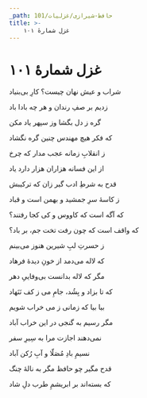 ```yaml
---
_path: حافظ-شیرازی/غزلیات/101
title: >-
    غزل شمارهٔ ۱۰۱
---
```

# غزل شمارهٔ ۱۰۱

<div class="b" id="bn1"><div class="m1"><p>شراب و عیش نهان چیست؟ کارِ بی‌بنیاد</p></div>
<div class="m2"><p>زدیم بر صفِ رندان و هر چه بادا باد</p></div></div>
<div class="b" id="bn2"><div class="m1"><p>گره ز دل بگشا وز سپهر یاد مکن</p></div>
<div class="m2"><p>که فکر هیچ مهندس چنین گره نگشاد</p></div></div>
<div class="b" id="bn3"><div class="m1"><p>ز انقلابِ زمانه عجب مدار که چرخ</p></div>
<div class="m2"><p>از این فسانه هزاران هزار دارد یاد</p></div></div>
<div class="b" id="bn4"><div class="m1"><p>قدح به شرطِ ادب گیر زان که ترکیبش</p></div>
<div class="m2"><p>ز کاسهٔ سرِ جمشید و بهمن است و قباد</p></div></div>
<div class="b" id="bn5"><div class="m1"><p>که آگه است که کاووس و کی کجا رفتند؟</p></div>
<div class="m2"><p>که واقف است که چون رفت تخت جم، بر باد؟</p></div></div>
<div class="b" id="bn6"><div class="m1"><p>ز حسرتِ لبِ شیرین هنوز می‌بینم</p></div>
<div class="m2"><p>که لاله می‌دمد از خونِ دیدهٔ فرهاد</p></div></div>
<div class="b" id="bn7"><div class="m1"><p>مگر که لاله بدانست بی‌وفاییِ دهر</p></div>
<div class="m2"><p>که تا بزاد و بِشُد، جامِ می ز کف نَنَهاد</p></div></div>
<div class="b" id="bn8"><div class="m1"><p>بیا بیا که زمانی ز می خراب شویم</p></div>
<div class="m2"><p>مگر رسیم به گنجی در این خراب آباد</p></div></div>
<div class="b" id="bn9"><div class="m1"><p>نمی‌دهند اجازت مرا به سِیرِ سفر</p></div>
<div class="m2"><p>نسیمِ بادِ مُصَلّا و آبِ رُکن آباد</p></div></div>
<div class="b" id="bn10"><div class="m1"><p>قدح مگیر چو حافظ مگر به نالهٔ چنگ</p></div>
<div class="m2"><p>که بسته‌اند بر ابریشمِ طرب دلِ شاد</p></div></div>
